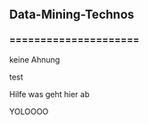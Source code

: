 ## Data-Mining-Technos
### =====================

keine Ahnung

test

Hilfe was geht hier ab

YOLOOOO
